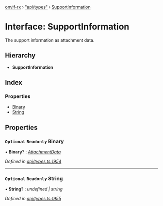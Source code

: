 [onvif-rx](../README.md) › ["api/types"](../modules/_api_types_.md) › [SupportInformation](_api_types_.supportinformation.md)

# Interface: SupportInformation

The support information as attachment data.

## Hierarchy

* **SupportInformation**

## Index

### Properties

* [Binary](_api_types_.supportinformation.md#optional-readonly-binary)
* [String](_api_types_.supportinformation.md#optional-readonly-string)

## Properties

### `Optional` `Readonly` Binary

• **Binary**? : *[AttachmentData](_api_types_.attachmentdata.md)*

*Defined in [api/types.ts:1954](https://github.com/patrickmichalina/onvif-rx/blob/3e9b152/src/api/types.ts#L1954)*

___

### `Optional` `Readonly` String

• **String**? : *undefined | string*

*Defined in [api/types.ts:1955](https://github.com/patrickmichalina/onvif-rx/blob/3e9b152/src/api/types.ts#L1955)*
